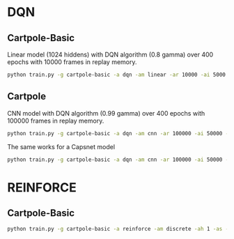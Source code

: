 # DQN

## Cartpole-Basic

Linear model (1024 hiddens) with DQN algorithm (0.8 gamma) over 400 epochs with 10000 frames in replay memory.
```bash
python train.py -g cartpole-basic -a dqn -am linear -ar 10000 -ai 5000 -ah 1 -as -al huber -ag 0.8 -an 1024 -te 200 -tb 32 -tl 0.001 -to adam  
```

## Cartpole

CNN model with DQN algorithm (0.99 gamma) over 400 epochs with 100000 frames in replay memory.

```bash
python train.py -g cartpole-basic -a dqn -am cnn -ar 100000 -ai 50000 -ah 1 -as -al huber -te 400 -to adam -tb 64 -tl 0.00025 -ag 0.99
```

The same works for a Capsnet model 

```bash
python train.py -g cartpole-basic -a dqn -am cnn -ar 100000 -ai 50000 -ah 1 -as -al huber -te 400 -to adam -tb 64 -tl 0.00025 -ag 0.99
```



# REINFORCE

## Cartpole-Basic

```bash
python train.py -g cartpole-basic -a reinforce -am discrete -ah 1 -as -al huber -te 400 -to adam -tb 100 -tl 0.001 -ag 0.99
```